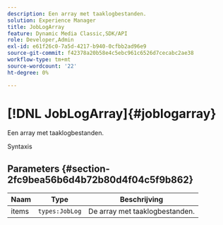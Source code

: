 ```yaml
---
description: Een array met taaklogbestanden.
solution: Experience Manager
title: JobLogArray
feature: Dynamic Media Classic,SDK/API
role: Developer,Admin
exl-id: e61f26c0-7a5d-4217-b940-0cfbb2ad96e9
source-git-commit: f42378a20b58e4c5ebc961c6526d7cecabc2ae38
workflow-type: tm+mt
source-wordcount: '22'
ht-degree: 0%

---
```


# [!DNL JobLogArray]{#joblogarray}

Een array met taaklogbestanden.

Syntaxis

## Parameters {#section-2fc9bea56b6d4b72b80d4f04c5f9b862}

| Naam | Type | Beschrijving |
|---|---|---|
| items | `types:JobLog` | De array met taaklogbestanden. |
